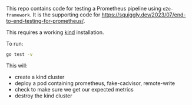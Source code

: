 This repo contains code for testing a Prometheus pipeline using `e2e-framework`.
It is the supporting code for https://squiggly.dev/2023/07/end-to-end-testing-for-prometheus/.

This requires a working [kind](https://kind.sigs.k8s.io) installation.

To run:

```sh
go test -v
```

This will:
- create a kind cluster
- deploy a pod containing prometheus, fake-cadvisor, remote-write
- check to make sure we get our expected metrics
- destroy the kind cluster
